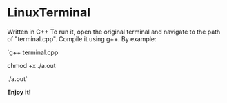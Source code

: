 # LinuxTerminal
Written in C++
To run it, open the original terminal and navigate to the path of "terminal.cpp". Compile it using g++.
By example: 

`g++ terminal.cpp

chmod +x ./a.out

./a.out`

**Enjoy it!**
